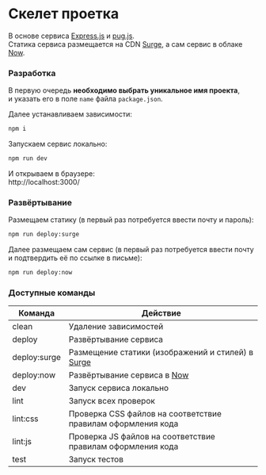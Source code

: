 # Cкелет проетка

В основе сервиса [Express.js](https://expressjs.com/) и [pug.js](https://pugjs.org/).  
Статика сервиса размещается на CDN [Surge](https://surge.sh/), а сам сервис в облаке [Now](https://zeit.co/now).

### Разработка

В первую очередь __необходимо выбрать уникальное имя проекта__,  
и указать его в поле `name` файла `package.json`.

Далее устанавливаем зависимости:

```sh
npm i
```

Запускаем сервис локально:

```sh
npm run dev
```

И открываем в браузере:  
http://localhost:3000/

### Развёртывание

Размещаем статику (в первый раз потребуется ввести почту и пароль):

```sh
npm run deploy:surge
```

Далее размещаем сам сервис  (в первый раз потребуется ввести почту и подтвердить её по ссылке в письме):

```sh
npm run deploy:now
```

### Доступные команды

| Команда | Действие |
| ------------- | ------------- |
| clean | Удаление зависимостей |
| deploy | Развёртывание сервиса |
| deploy:surge | Размещение статики (изображений и стилей) в [Surge](https://surge.sh/) |
| deploy:now | Развёртывание сервиса в [Now](https://zeit.co/now) |
| dev | Запуск сервиса локально |
| lint | Запуск всех проверок |
| lint:css | Проверка CSS файлов на соответствие правилам оформления кода |
| lint:js | Проверка JS файлов на соответствие правилам оформления кода |
| test | Запуск тестов |
